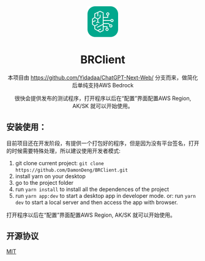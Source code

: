 <div align="center">
<img src="./app/icons/bedrock_32.svg" alt="预览"/>

<h1 align="center">BRClient</h1>

本项目由 https://github.com/Yidadaa/ChatGPT-Next-Web/ 分支而来，做简化后单纯支持AWS Bedrock

很快会提供发布的测试程序，打开程序以后在“配置”界面配置AWS Region, AK/SK 就可以开始使用。

</div>

## 安装使用：

目前项目还在开发阶段，有提供一个打包好的程序，但是因为没有平台签名，打开的时候需要特殊处理，所以建议使用开发者模式:

1. git clone current project: `git clone https://github.com/DamonDeng/BRClient.git`
2. install yarn on your desktop
3. go to the project folder
4. run `yarn install` to install all the dependences of the project
5. run `yarn app:dev` to start a desktop app in developer mode.    or:   run `yarn dev` to start a local server and then access the app with browser.


打开程序以后在“配置”界面配置AWS Region, AK/SK 就可以开始使用。



## 开源协议

[MIT](https://opensource.org/license/mit/)
